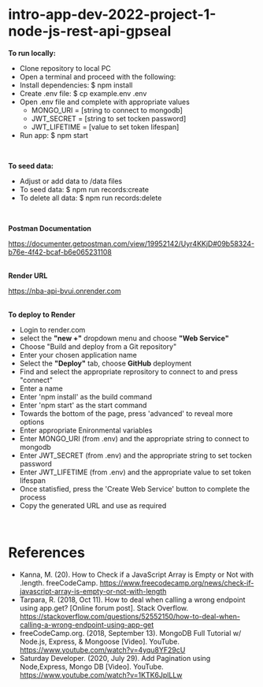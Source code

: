 # intro-app-dev-2022-project-1-node-js-rest-api-gpseal


****To run locally:****
- Clone repository to local PC
- Open a terminal and proceed with the following:
- Install dependencies: $ npm install
- Create .env file: $ cp example.env .env
- Open .env file and complete with appropriate values
  - MONGO_URI = [string to connect to mongodb]
  - JWT_SECRET = [string to set tocken password]
  - JWT_LIFETIME = [value to set token lifespan]
- Run app: $ npm start
<br>



**To seed data:**
- Adjust or add data to /data files
- To seed data: $ npm run records:create
- To delete all data: $ npm run records:delete
<br>


**Postman Documentation**

https://documenter.getpostman.com/view/19952142/Uyr4KKjD#09b58324-b76e-4f42-bcaf-b6e065231108
<br><br>

**Render URL**

https://nba-api-bvui.onrender.com
<br><br>

**To deploy to Render**
- Login to render.com
- select the **"new +"** dropdown menu and choose **"Web Service"**
- Choose "Build and deploy from a Git repository"
- Enter your chosen application name
- Select the **"Deploy"** tab, choose **GitHub** deployment
- Find and select the appropriate reprository to connect to and press "connect"
- Enter a name
- Enter 'npm install' as the build command
- Enter 'npm start' as the start command
- Towards the bottom of the page, press 'advanced' to reveal more options
- Enter appropriate Enironmental variables
- Enter MONGO_URI (from .env) and the appropriate string to connect to mongodb
- Enter JWT_SECRET (from .env) and the appropriate string to set tocken password
- Enter JWT_LIFETIME (from .env) and the appropriate value to set token lifespan
- Once statisfied, press the 'Create Web Service' button to complete the process
- Copy the generated URL and use as required

<br>
  
# References
  
- Kanna, M. (20). How to Check if a JavaScript Array is Empty or Not with .length. freeCodeCamp. https://www.freecodecamp.org/news/check-if-javascript-array-is-empty-or-not-with-length
- Tarpara, R. (2018, Oct 11). How to deal when calling a wrong endpoint using app.get? [Online forum post]. Stack Overflow. https://stackoverflow.com/questions/52552150/how-to-deal-when-calling-a-wrong-endpoint-using-app-get
- freeCodeCamp.org. (2018, September 13). MongoDB Full Tutorial w/ Node.js, Express, & Mongoose [Video]. YouTube. https://www.youtube.com/watch?v=4yqu8YF29cU
- Saturday Developer. (2020, July 29). Add Pagination using Node,Express, Mongo DB [Video]. YouTube. https://www.youtube.com/watch?v=1KTK6JplLLw
